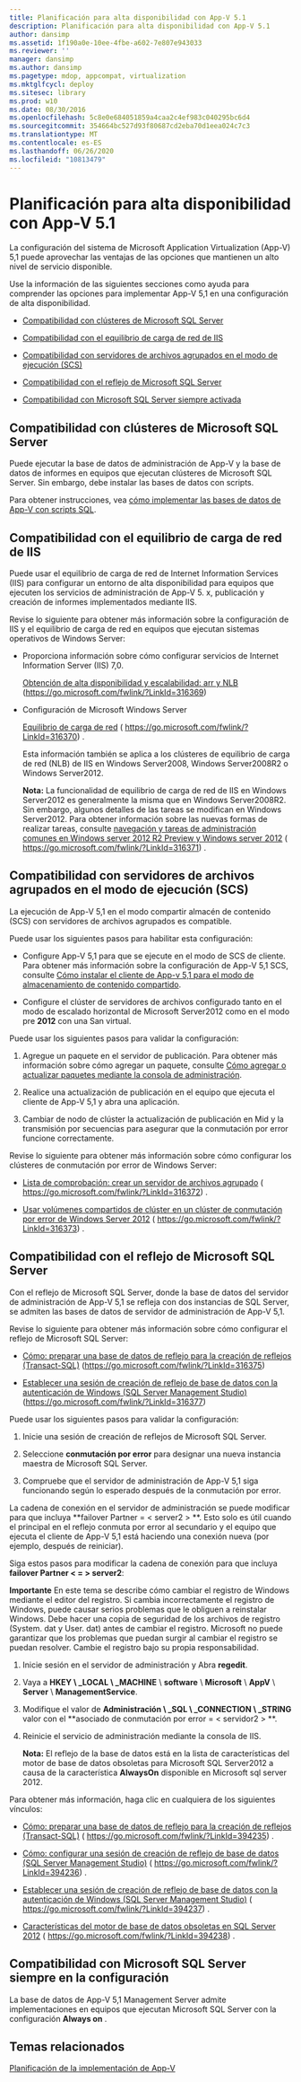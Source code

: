 ```yaml
---
title: Planificación para alta disponibilidad con App-V 5.1
description: Planificación para alta disponibilidad con App-V 5.1
author: dansimp
ms.assetid: 1f190a0e-10ee-4fbe-a602-7e807e943033
ms.reviewer: ''
manager: dansimp
ms.author: dansimp
ms.pagetype: mdop, appcompat, virtualization
ms.mktglfcycl: deploy
ms.sitesec: library
ms.prod: w10
ms.date: 08/30/2016
ms.openlocfilehash: 5c8e0e684051859a4caa2c4ef983c040295bc6d4
ms.sourcegitcommit: 354664bc527d93f80687cd2eba70d1eea024c7c3
ms.translationtype: MT
ms.contentlocale: es-ES
ms.lasthandoff: 06/26/2020
ms.locfileid: "10813479"
---
```

# Planificación para alta disponibilidad con App-V 5.1


La configuración del sistema de Microsoft Application Virtualization (App-V) 5,1 puede aprovechar las ventajas de las opciones que mantienen un alto nivel de servicio disponible.

Use la información de las siguientes secciones como ayuda para comprender las opciones para implementar App-V 5,1 en una configuración de alta disponibilidad.

-   [Compatibilidad con clústeres de Microsoft SQL Server](#bkmk-sqlcluster)

-   [Compatibilidad con el equilibrio de carga de red de IIS](#bkmk-iisloadbal)

-   [Compatibilidad con servidores de archivos agrupados en el modo de ejecución (SCS)](#bkmk-clusterscsmode)

-   [Compatibilidad con el reflejo de Microsoft SQL Server](#bkmk-sqlmirroring)

-   [Compatibilidad con Microsoft SQL Server siempre activada](#bkmk-sqlalwayson)

## <a href="" id="bkmk-sqlcluster"></a>Compatibilidad con clústeres de Microsoft SQL Server


Puede ejecutar la base de datos de administración de App-V y la base de datos de informes en equipos que ejecutan clústeres de Microsoft SQL Server. Sin embargo, debe instalar las bases de datos con scripts.

Para obtener instrucciones, vea [cómo implementar las bases de datos de App-V con scripts SQL](how-to-deploy-the-app-v-databases-by-using-sql-scripts51.md).

## <a href="" id="bkmk-iisloadbal"></a>Compatibilidad con el equilibrio de carga de red de IIS


Puede usar el equilibrio de carga de red de Internet Information Services (IIS) para configurar un entorno de alta disponibilidad para equipos que ejecuten los servicios de administración de App-V 5. x, publicación y creación de informes implementados mediante IIS.

Revise lo siguiente para obtener más información sobre la configuración de IIS y el equilibrio de carga de red en equipos que ejecutan sistemas operativos de Windows Server:

-   Proporciona información sobre cómo configurar servicios de Internet Information Server (IIS) 7,0.

    [Obtención de alta disponibilidad y escalabilidad: arr y NLB](https://go.microsoft.com/fwlink/?LinkId=316369) (https://go.microsoft.com/fwlink/?LinkId=316369)

-   Configuración de Microsoft Windows Server

    [Equilibrio de carga de red](https://go.microsoft.com/fwlink/?LinkId=316370) ( https://go.microsoft.com/fwlink/?LinkId=316370) .

    Esta información también se aplica a los clústeres de equilibrio de carga de red (NLB) de IIS en Windows Server2008, Windows Server2008R2 o Windows Server2012.

    **Nota:**  La funcionalidad de equilibrio de carga de red de IIS en Windows Server2012 es generalmente la misma que en Windows Server2008R2. Sin embargo, algunos detalles de las tareas se modifican en Windows Server2012. Para obtener información sobre las nuevas formas de realizar tareas, consulte [navegación y tareas de administración comunes en Windows server 2012 R2 Preview y Windows server 2012](https://go.microsoft.com/fwlink/?LinkId=316371) ( https://go.microsoft.com/fwlink/?LinkId=316371) .

     

## <a href="" id="bkmk-clusterscsmode"></a>Compatibilidad con servidores de archivos agrupados en el modo de ejecución (SCS)


La ejecución de App-V 5,1 en el modo compartir almacén de contenido (SCS) con servidores de archivos agrupados es compatible.

Puede usar los siguientes pasos para habilitar esta configuración:

-   Configure App-V 5,1 para que se ejecute en el modo de SCS de cliente. Para obtener más información sobre la configuración de App-V 5,1 SCS, consulte [Cómo instalar el cliente de App-v 5,1 para el modo de almacenamiento de contenido compartido](how-to-install-the-app-v-51-client-for-shared-content-store-mode.md).

-   Configure el clúster de servidores de archivos configurado tanto en el modo de escalado horizontal de Microsoft Server2012 como en el modo pre **2012** con una San virtual.

Puede usar los siguientes pasos para validar la configuración:

1.  Agregue un paquete en el servidor de publicación. Para obtener más información sobre cómo agregar un paquete, consulte [Cómo agregar o actualizar paquetes mediante la consola de administración](how-to-add-or-upgrade-packages-by-using-the-management-console-51-gb18030.md).

2.  Realice una actualización de publicación en el equipo que ejecuta el cliente de App-V 5,1 y abra una aplicación.

3.  Cambiar de nodo de clúster la actualización de publicación en Mid y la transmisión por secuencias para asegurar que la conmutación por error funcione correctamente.

Revise lo siguiente para obtener más información sobre cómo configurar los clústeres de conmutación por error de Windows Server:

-   [Lista de comprobación: crear un servidor de archivos agrupado](https://go.microsoft.com/fwlink/?LinkId=316372) ( https://go.microsoft.com/fwlink/?LinkId=316372) .

-   [Usar volúmenes compartidos de clúster en un clúster de conmutación por error de Windows Server 2012](https://go.microsoft.com/fwlink/?LinkId=316373) ( https://go.microsoft.com/fwlink/?LinkId=316373) .

## <a href="" id="bkmk-sqlmirroring"></a>Compatibilidad con el reflejo de Microsoft SQL Server


Con el reflejo de Microsoft SQL Server, donde la base de datos del servidor de administración de App-V 5,1 se refleja con dos instancias de SQL Server, se admiten las bases de datos de servidor de administración de App-V 5,1.

Revise lo siguiente para obtener más información sobre cómo configurar el reflejo de Microsoft SQL Server:

-   [Cómo: preparar una base de datos de reflejo para la creación de reflejos (Transact-SQL)](https://go.microsoft.com/fwlink/?LinkId=316375) (https://go.microsoft.com/fwlink/?LinkId=316375)

-   [Establecer una sesión de creación de reflejo de base de datos con la autenticación de Windows (SQL Server Management Studio)](https://go.microsoft.com/fwlink/?LinkId=316377) (https://go.microsoft.com/fwlink/?LinkId=316377)

Puede usar los siguientes pasos para validar la configuración:

1.  Inicie una sesión de creación de reflejos de Microsoft SQL Server.

2.  Seleccione **conmutación por error** para designar una nueva instancia maestra de Microsoft SQL Server.

3.  Compruebe que el servidor de administración de App-V 5,1 siga funcionando según lo esperado después de la conmutación por error.

La cadena de conexión en el servidor de administración se puede modificar para que incluya **failover Partner = &lt; server2 &gt; **. Esto solo es útil cuando el principal en el reflejo conmuta por error al secundario y el equipo que ejecuta el cliente de App-V 5,1 está haciendo una conexión nueva (por ejemplo, después de reiniciar).

Siga estos pasos para modificar la cadena de conexión para que incluya **failover Partner &lt; = &gt; server2**:

**Importante**  En este tema se describe cómo cambiar el registro de Windows mediante el editor del registro. Si cambia incorrectamente el registro de Windows, puede causar serios problemas que le obliguen a reinstalar Windows. Debe hacer una copia de seguridad de los archivos de registro (System. dat y User. dat) antes de cambiar el registro. Microsoft no puede garantizar que los problemas que puedan surgir al cambiar el registro se puedan resolver. Cambie el registro bajo su propia responsabilidad.

 

1.  Inicie sesión en el servidor de administración y Abra **regedit**.

2.  Vaya a **HKEY \ _LOCAL \ _MACHINE**  \\  **software**  \\  **Microsoft**  \\  **AppV**  \\  **Server**  \\  **ManagementService**.

3.  Modifique el valor de **Administración \ _SQL \ _CONNECTION \ _STRING** valor con el **asociado de conmutación por error = &lt; servidor2 &gt; **.

4.  Reinicie el servicio de administración mediante la consola de IIS.

    **Nota:**  El reflejo de la base de datos está en la lista de características del motor de base de datos obsoletas para Microsoft SQL Server2012 a causa de la característica **AlwaysOn** disponible en Microsoft sql server 2012.

     

Para obtener más información, haga clic en cualquiera de los siguientes vínculos:

-   [Cómo: preparar una base de datos de reflejo para la creación de reflejos (Transact-SQL)](https://go.microsoft.com/fwlink/?LinkId=394235) ( https://go.microsoft.com/fwlink/?LinkId=394235) .

-   [Cómo: configurar una sesión de creación de reflejo de base de datos (SQL Server Management Studio)](https://go.microsoft.com/fwlink/?LinkId=394236) ( https://go.microsoft.com/fwlink/?LinkId=394236) .

-   [Establecer una sesión de creación de reflejo de base de datos con la autenticación de Windows (SQL Server Management Studio)](https://go.microsoft.com/fwlink/?LinkId=394237) ( https://go.microsoft.com/fwlink/?LinkId=394237) .

-   [Características del motor de base de datos obsoletas en SQL Server 2012](https://go.microsoft.com/fwlink/?LinkId=394238) ( https://go.microsoft.com/fwlink/?LinkId=394238) .

## <a href="" id="bkmk-sqlalwayson"></a>Compatibilidad con Microsoft SQL Server siempre en la configuración


La base de datos de App-V 5,1 Management Server admite implementaciones en equipos que ejecutan Microsoft SQL Server con la configuración **Always on** .






## Temas relacionados


[Planificación de la implementación de App-V](planning-to-deploy-app-v51.md)

 

 






